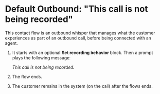 # Default Outbound: "This call is not being recorded"<a name="default-outbound"></a>

This contact flow is an outbound whisper that manages what the customer experiences as part of an outbound call, before being connected with an agent\. 

1. It starts with an optional **Set recording behavior** block\. Then a prompt plays the following message: 

   *This call is not being recorded\.*

1. The flow ends\.

1. The customer remains in the system \(on the call\) after the flows ends\. 